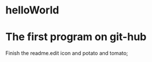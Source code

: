 # helloWorld
The first program on git-hub
=============================
Finish the readme.edit
icon and 
potato and tomato;
